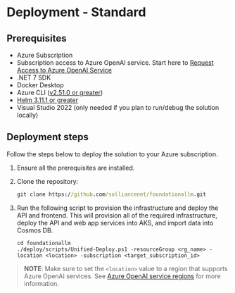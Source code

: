 # Deployment - Standard

## Prerequisites

- Azure Subscription
- Subscription access to Azure OpenAI service. Start here to [Request Access to Azure OpenAI Service](https://customervoice.microsoft.com/Pages/ResponsePage.aspx?id=v4j5cvGGr0GRqy180BHbR7en2Ais5pxKtso_Pz4b1_xUOFA5Qk1UWDRBMjg0WFhPMkIzTzhKQ1dWNyQlQCN0PWcu)
- .NET 7 SDK
- Docker Desktop
- Azure CLI ([v2.51.0 or greater](https://docs.microsoft.com/en-us/cli/azure/install-azure-cli))
- [Helm 3.11.1 or greater](https://helm.sh/docs/intro/install/)
- Visual Studio 2022 (only needed if you plan to run/debug the solution locally)

## Deployment steps

Follow the steps below to deploy the solution to your Azure subscription.

1. Ensure all the prerequisites are installed.  

2. Clone the repository:
   
    ```cmd
    git clone https://github.com/solliancenet/foundationallm.git
    ```

5. Run the following script to provision the infrastructure and deploy the API and frontend. This will provision all of the required infrastructure, deploy the API and web app services into AKS, and import data into Cosmos DB.

    ```pwsh
    cd foundationallm
    ./deploy/scripts/Unified-Deploy.ps1 -resourceGroup <rg_name> -location <location> -subscription <target_subscription_id>
    ```

>**NOTE**: Make sure to set the `<location>` value to a region that supports Azure OpenAI services.  See [Azure OpenAI service regions](https://azure.microsoft.com/en-us/explore/global-infrastructure/products-by-region/?products=cognitive-services&regions=all) for more information.
